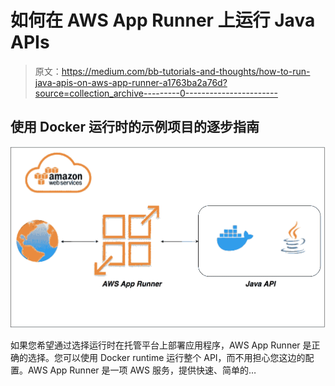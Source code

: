 # 如何在 AWS App Runner 上运行 Java APIs

> 原文：<https://medium.com/bb-tutorials-and-thoughts/how-to-run-java-apis-on-aws-app-runner-a1763ba2a76d?source=collection_archive---------0----------------------->

## 使用 Docker 运行时的示例项目的逐步指南

![](img/0e1b64a31b703986fd9be0d1d7b4a3a6.png)

如果您希望通过选择运行时在托管平台上部署应用程序，AWS App Runner 是正确的选择。您可以使用 Docker runtime 运行整个 API，而不用担心您这边的配置。AWS App Runner 是一项 AWS 服务，提供快速、简单的…